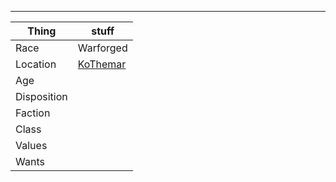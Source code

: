 ***
| Thing       | stuff                                      |
| ----------- | ------------------------------------------ |
| Race        | Warforged                                  |
| Location    | [KoThemar](TheWik-main/places/KoThemar.md) |
| Age         |                                            |
| Disposition |                                            |
| Faction     |                                            |
| Class       |                                            |
| Values      |                                            |
| Wants       |                                            |
